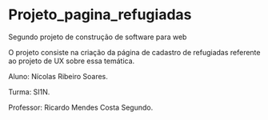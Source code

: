 # Projeto_pagina_refugiadas
Segundo projeto de construção de software para web
<p> O projeto consiste na criação da página de cadastro de refugiadas referente ao projeto de UX sobre essa temática. <p/>
<p>
<p>  
<p> Aluno: Nícolas Ribeiro Soares.<p/> 
<p> Turma: SI1N.<p/> 
<p> Professor: Ricardo Mendes Costa Segundo.<p/> 
  
